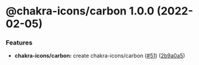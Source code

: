 # @chakra-icons/carbon 1.0.0 (2022-02-05)

### Features

- **chakra-icons/carbon:** create chakra-icons/carbon ([#51](https://github.com/kodingdotninja/chakra-icons/issues/51)) ([2b9a0a5](https://github.com/kodingdotninja/chakra-icons/commit/2b9a0a5cfaf15ad6a2cf0fc20f95d13914eff56d))
